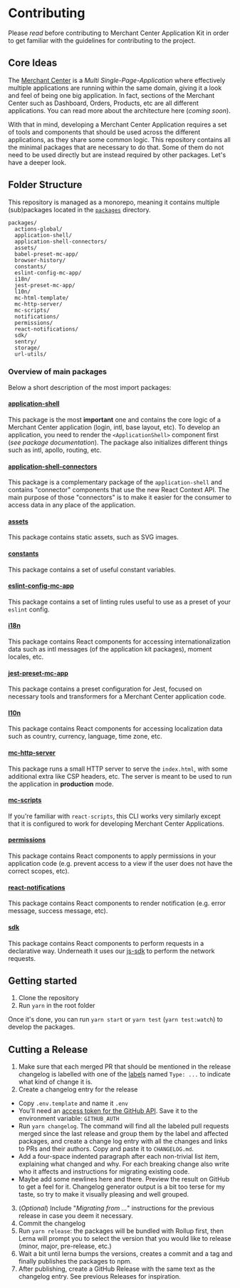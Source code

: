 # Contributing

Please _read_ before contributing to Merchant Center Application Kit in order to get familiar with the guidelines for contributing to the project.

## Core Ideas

The [Merchant Center](https://mc.commercetools.com) is a _Multi Single-Page-Application_ where effectively multiple applications are running within the same domain, giving it a look and feel of being one big application. In fact, sections of the Merchant Center such as Dashboard, Orders, Products, etc are all different applications.
You can read more about the architecture here (_coming soon_).

With that in mind, developing a Merchant Center Application requires a set of tools and components that should be used across the different applications, as they share some common logic. This repository contains all the minimal packages that are necessary to do that. Some of them do not need to be used directly but are instead required by other packages. Let's have a deeper look.

## Folder Structure

This repository is managed as a monorepo, meaning it contains multiple (sub)packages located in the [`packages`](./packages) directory.

```
packages/
  actions-global/
  application-shell/
  application-shell-connectors/
  assets/
  babel-preset-mc-app/
  browser-history/
  constants/
  eslint-config-mc-app/
  i18n/
  jest-preset-mc-app/
  l10n/
  mc-html-template/
  mc-http-server/
  mc-scripts/
  notifications/
  permissions/
  react-notifications/
  sdk/
  sentry/
  storage/
  url-utils/
```

### Overview of main packages

Below a short description of the most import packages:

#### [application-shell](./packages/application-shell)

This package is the most **important** one and contains the core logic of a Merchant Center application (login, intl, base layout, etc). To develop an application, you need to render the `<ApplicationShell>` component first (_see package documentation_).
The package also initializes different things such as intl, apollo, routing, etc.

#### [application-shell-connectors](./packages/application-shell-connectors)

This package is a complementary package of the `application-shell` and contains "connector" components that use the new React Context API. The main purpose of those "connectors" is to make it easier for the consumer to access data in any place of the application.

#### [assets](./packages/assets)

This package contains static assets, such as SVG images.

#### [constants](./packages/constants)

This package contains a set of useful constant variables.

#### [eslint-config-mc-app](./packages/eslint-config-mc-app)

This package contains a set of linting rules useful to use as a preset of your `eslint` config.

#### [i18n](./packages/i18n)

This package contains React components for accessing internationalization data such as intl messages (of the application kit packages), moment locales, etc.

#### [jest-preset-mc-app](./packages/jest-preset-mc-app)

This package contains a preset configuration for Jest, focused on necessary tools and transformers for a Merchant Center application code.

#### [l10n](./packages/l10n)

This package contains React components for accessing localization data such as country, currency, language, time zone, etc.

#### [mc-http-server](./packages/mc-http-server)

This package runs a small HTTP server to serve the `index.html`, with some additional extra like CSP headers, etc. The server is meant to be used to run the application in **production** mode.

#### [mc-scripts](./packages/mc-scripts)

If you're familiar with `react-scripts`, this CLI works very similarly except that it is configured to work for developing Merchant Center Applications.

#### [permissions](./packages/permissions)

This package contains React components to apply permissions in your application code (e.g. prevent access to a view if the user does not have the correct scopes, etc).

#### [react-notifications](./packages/react-notifications)

This package contains React components to render notification (e.g. error message, success message, etc).

#### [sdk](./packages/sdk)

This package contains React components to perform requests in a declarative way. Underneath it uses our [js-sdk](https://commercetools.github.io/nodejs/sdk/) to perform the network requests.

## Getting started

1. Clone the repository
2. Run `yarn` in the root folder

Once it's done, you can run `yarn start` or `yarn test` (`yarn test:watch`) to develop the packages.

## Cutting a Release

1. Make sure that each merged PR that should be mentioned in the release changelog is labelled with one of the [labels](https://github.com/commercetools/merchant-center-application-kit/labels) named `Type: ...` to indicate what kind of change it is.
2. Create a changelog entry for the release

- Copy `.env.template` and name it `.env`
- You'll need an [access token for the GitHub API](https://help.github.com/articles/creating-an-access-token-for-command-line-use/). Save it to the environment variable: `GITHUB_AUTH`
- Run `yarn changelog`. The command will find all the labeled pull requests merged since the last release and group them by the label and affected packages, and create a change log entry with all the changes and links to PRs and their authors. Copy and paste it to `CHANGELOG.md`.
- Add a four-space indented paragraph after each non-trivial list item, explaining what changed and why. For each breaking change also write who it affects and instructions for migrating existing code.
- Maybe add some newlines here and there. Preview the result on GitHub to get a feel for it. Changelog generator output is a bit too terse for my taste, so try to make it visually pleasing and well grouped.

3. (_Optional_) Include "_Migrating from ..._" instructions for the previous release in case you deem it necessary.
4. Commit the changelog
5. Run `yarn release`: the packages will be bundled with Rollup first, then Lerna will prompt you to select the version that you would like to release (minor, major, pre-release, etc.)
6. Wait a bit until lerna bumps the versions, creates a commit and a tag and finally publishes the packages to npm.
7. After publishing, create a GitHub Release with the same text as the changelog entry. See previous Releases for inspiration.
